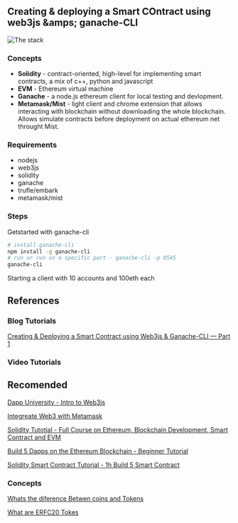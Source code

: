 ## Creating & deploying a Smart COntract using web3js &amps; ganache-CLI 

![The stack](https://medium.com/coinmonks/get-started-with-building-ethereum-dapps-and-smart-contracts-d86b9f7bd1c)

### Concepts
- **Solidity** - contract-oriented, high-level for implementing smart contracts, a mix of c++, python and javascript
- **EVM** - Ethereum virtual machine 
- **Ganache** - a node.js ethereum client for local testing and devlopment.
- **Metamask/Mist** - light client and chrome extension that allows interacting with blockchain without downloading the whole blockchain. Allows simulate contracts before deployment on actual ethereum net throught Mist. 

### Requirements
- nodejs
- web3js
- solidity
- ganache
- trufle/embark
- metamask/mist

### Steps
Getstarted with ganache-cli
```bash
# install ganache-cli
npm install -g ganache-cli
# run or run on a specific port - ganache-cli -p 8545
ganache-cli
```
Starting a client with 10 accounts and 100eth each

## References

### Blog Tutorials

[Creating & Deploying a Smart Contract using Web3js & Ganache-CLI — Part 1](https://medium.com/coinmonks/get-started-with-building-ethereum-dapps-and-smart-contracts-d86b9f7bd1c)

### Video Tutorials
## Recomended
[Dapp University - Intro to Web3js](https://www.dappuniversity.com/articles/web3-js-intro)

[Integreate Web3 with Metamask](https://youtu.be/LzdMosLzj80)

[Solidity Tutotial - Full Course on Ethereum, Blockchain Development, Smart Contract and EVM](https://youtu.be/ipwxYa-F1uY)

[Build 5 Dapps on the Ethereum Blockchain - Beginner Tutorial](https://youtu.be/8wMKq7HvbKw)

[Solidity Smart Contract Tutorial - 1h Build 5 Smart Contract](https://youtu.be/togl4DdYah0)

### Concepts

[Whats the diference Betwen coins and Tokens](https://www.ledger.com/academy/crypto/what-is-the-difference-between-coins-and-tokens)

[What are ERFC20 Tokes](https://www.ledger.com/academy/crypto/what-are-erc20-tokens/)